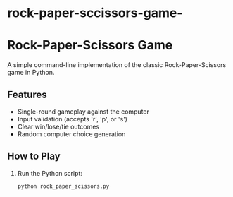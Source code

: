 # rock-paper-sccissors-game-
# Rock-Paper-Scissors Game

A simple command-line implementation of the classic Rock-Paper-Scissors game in Python.

## Features
- Single-round gameplay against the computer
- Input validation (accepts 'r', 'p', or 's')
- Clear win/lose/tie outcomes
- Random computer choice generation

## How to Play
1. Run the Python script:
   ```bash
   python rock_paper_scissors.py

